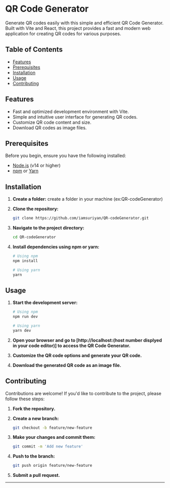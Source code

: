 # QR Code Generator

Generate QR codes easily with this simple and efficient QR Code Generator. Built with Vite and React, this project provides a fast and modern web application for creating QR codes for various purposes.

## Table of Contents

- [Features](#features)
- [Prerequisites](#prerequisites)
- [Installation](#installation)
- [Usage](#usage)
- [Contributing](#contributing)

## Features

- Fast and optimized development environment with Vite.
- Simple and intuitive user interface for generating QR codes.
- Customize QR code content and size.
- Download QR codes as image files.

## Prerequisites

Before you begin, ensure you have the following installed:

- [Node.js](https://nodejs.org/) (v14 or higher)
- [npm](https://www.npmjs.com/) or [Yarn](https://yarnpkg.com/)

## Installation

1. **Create a folder:**
   create a folder in your machine (ex:QR-codeGenerator)
   
2. **Clone the repository:**

    ```bash
    git clone https://github.com/iamsuriyan/QR-codeGenerator.git
    ```

3. **Navigate to the project directory:**

    ```bash
    cd QR-codeGenerator
    ```

4. **Install dependencies using npm or yarn:**

    ```bash
    # Using npm
    npm install

    # Using yarn
    yarn
    ```

## Usage

1. **Start the development server:**

    ```bash
    # Using npm
    npm run dev

    # Using yarn
    yarn dev
    ```

2. **Open your browser and go to [http://localhost:(host number displyed in your code editor)] to access the QR Code Generator.**

3. **Customize the QR code options and generate your QR code.**

4. **Download the generated QR code as an image file.**

## Contributing

Contributions are welcome! If you'd like to contribute to the project, please follow these steps:

1. **Fork the repository.**
2. **Create a new branch:**

    ```bash
    git checkout -b feature/new-feature
    ```

3. **Make your changes and commit them:**

    ```bash
    git commit -m 'Add new feature'
    ```

4. **Push to the branch:**

    ```bash
    git push origin feature/new-feature
    ```

5. **Submit a pull request.**


---

